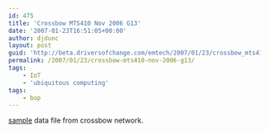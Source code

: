 ```yaml
---
id: 475
title: 'Crossbow MTS410 Nov 2006 G13'
date: '2007-01-23T16:51:05+00:00'
author: djdunc
layout: post
guid: 'http://beta.driversofchange.com/emtech/2007/01/23/crossbow_mts410_nov_2006_g13/'
permalink: /2007/01/23/crossbow-mts410-nov-2006-g13/
tags:
    - IoT
    - 'ubiquitous computing'
tags:
    - bop
---
```


[sample](http://blogs.driversofchange.com/emtech/data/20061119.csv) data file from crossbow network.